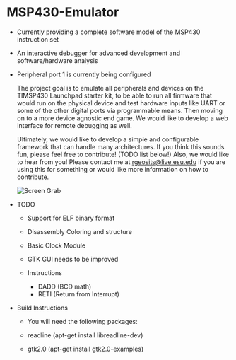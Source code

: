 MSP430-Emulator
===============

- Currently providing a complete software model of the MSP430 instruction set
- An interactive debugger for advanced development and software/hardware analysis
- Peripheral port 1 is currently being configured

  The project goal is to emulate all peripherals and devices on the TIMSP430 Launchpad starter kit, 
  to be able to run all firmware that would run on the physical device and test hardware inputs like UART or some of the other digital ports via programmable means. 
  Then moving on to a more device agnostic end game. We would like to develop a web interface for remote debugging as well.
  
  Ultimately, we would like to develop a simple and configurable framework that can handle many architectures.
  If you think this sounds fun, please feel free to contribute! (TODO list below!) Also, we would like to hear from you! 
  Please contact me at rgeosits@live.esu.edu if you are using this for something or would like more information on how to contribute.
  
  ![Screen Grab](http://s14.postimg.org/6wzj6wydd/MSP3.png "Screen Grab")

- TODO

  - Support for ELF binary format
  - Disassembly Coloring and structure
  - Basic Clock Module
  - GTK GUI needs to be improved  

  - Instructions
    - DADD (BCD math)    
    - RETI (Return from Interrupt)

- Build Instructions
  - You will need the following packages:

  - readline (apt-get install libreadline-dev)
  - gtk2.0 (apt-get install gtk2.0-examples)
